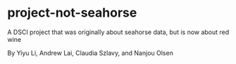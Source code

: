 # project-not-seahorse

A DSCI project that was originally about seahorse data, but is now about red wine

By Yiyu Li, Andrew Lai, Claudia Szlavy, and Nanjou Olsen

